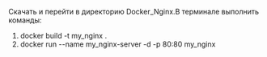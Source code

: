 Скачать и перейти в директорию Docker_Nginx.В терминале выполнить команды:
  1) docker build -t my_nginx . 
  2) docker run --name my_nginx-server -d -p 80:80 my_nginx
